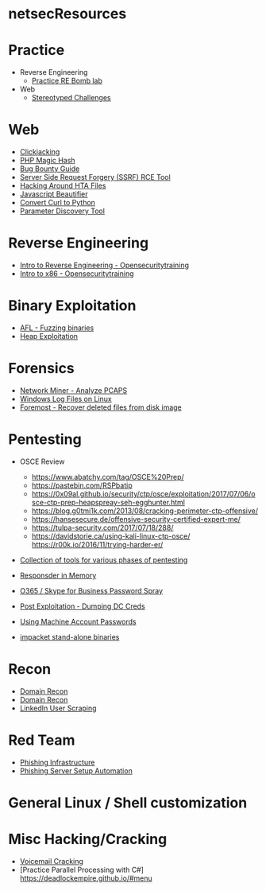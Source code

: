 # netsecResources

# Practice
* Reverse Engineering
  * [Practice RE Bomb lab](http://csapp.cs.cmu.edu/2e/README-bomblab)
* Web
  * [Stereotyped Challenges](https://chall.stypr.com/)

# Web
* [Clickjacking](https://blog.innerht.ml/google-yolo/)
* [PHP Magic Hash](https://www.whitehatsec.com/blog/magic-hashes/)
* [Bug Bounty Guide](https://bugbountyguide.com/)
* [Server Side Request Forgery (SSRF) RCE Tool](https://github.com/tarunkant/Gopherus)
* [Hacking Around HTA Files](http://blog.sevagas.com/?Hacking-around-HTA-files)
* [Javascript Beautifier](https://github.com/beautify-web/js-beautify)
* [Convert Curl to Python](https://curl.trillworks.com/)
* [Parameter Discovery Tool](https://github.com/s0md3v/Arjun)

# Reverse Engineering
* [Intro to Reverse Engineering - Opensecuritytraining](http://opensecuritytraining.info/IntroductionToReverseEngineering.html)
* [Intro to x86 - Opensecuritytraining](http://opensecuritytraining.info/IntroX86.html)

# Binary Exploitation
* [AFL - Fuzzing binaries](https://github.com/mirrorer/afl)
* [Heap Exploitation](https://heap-exploitation.dhavalkapil.com/)


# Forensics
* [Network Miner - Analyze PCAPS](https://www.netresec.com/?page=Networkminer)
* [Windows Log Files on Linux](https://github.com/williballenthin/python-evtx)
* [Foremost - Recover deleted files from disk image](https://www.forensicswiki.org/wiki/Foremost)

# Pentesting
* OSCE Review
  * https://www.abatchy.com/tag/OSCE%20Prep/
  * https://pastebin.com/RSPbatip 
  * https://0x09al.github.io/security/ctp/osce/exploitation/2017/07/06/osce-ctp-prep-heapspreay-seh-egghunter.html
  * https://blog.g0tmi1k.com/2013/08/cracking-perimeter-ctp-offensive/
  * https://hansesecure.de/offensive-security-certified-expert-me/
  * https://tulpa-security.com/2017/07/18/288/
  * https://davidstorie.ca/using-kali-linux-ctp-osce/ https://r00k.io/2016/11/trying-harder-er/
  
* [Collection of tools for various phases of pentesting](https://github.com/shr3ddersec/Shr3dKit)
* [Responsder in Memory](https://github.com/Kevin-Robertson/Inveigh)
* [O365 / Skype for Business Password Spray](https://github.com/mdsecresearch/LyncSniper)
* [Post Exploitation - Dumping DC Creds](https://www.sans.org/reading-room/whitepapers/testing/cracking-active-directory-passwords-how-cook-ad-crack-37940)
* [Using Machine Account Passwords](https://blog.secarma.co.uk/labs/using-machine-account-passwords-during-an-engagement)
* [impacket stand-alone binaries](https://github.com/ropnop/impacket_static_binaries)

# Recon
* [Domain Recon](https://github.com/vysec/DomLink)
* [Domain Recon](https://github.com/michenriksen/aquatone)
* [LinkedIn User Scraping](https://github.com/clr2of8/GatherContacts)

# Red Team
* [Phishing Infrastructure](https://github.com/bluscreenofjeff/Red-Team-Infrastructure-Wiki#easy-web-based-phishing)
* [Phishing Server Setup Automation](https://github.com/n0pe-sled/Postfix-Server-Setup)

# General Linux / Shell customization

# Misc Hacking/Cracking
* [Voicemail Cracking](https://www.martinvigo.com/voicemailcracker/)
* [Practice Parallel Processing with C#] https://deadlockempire.github.io/#menu
